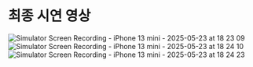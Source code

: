 # 최종 시연 영상
![Simulator Screen Recording - iPhone 13 mini - 2025-05-23 at 18 23 09](https://github.com/user-attachments/assets/6a2ecd2e-b33f-4908-b13e-1b6334fed943)
![Simulator Screen Recording - iPhone 13 mini - 2025-05-23 at 18 24 10](https://github.com/user-attachments/assets/15d8bb94-8a04-4aae-96af-f184b9bbebcf)
![Simulator Screen Recording - iPhone 13 mini - 2025-05-23 at 18 24 23](https://github.com/user-attachments/assets/7b0bd3e3-f730-4699-90ae-98096bae3f68)
